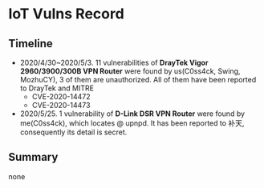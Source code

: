 # IoT Vulns Record

## Timeline

- 2020/4/30~2020/5/3. 11 vulnerabilities of **DrayTek Vigor 2960/3900/300B VPN Router** were found by us(C0ss4ck, Swing, MozhuCY), 3 of them are unauthorized. All of them have been reported to DrayTek and MITRE
	- CVE-2020-14472
	- CVE-2020-14473
- 2020/5/25. 1 vulnerability of **D-Link DSR VPN Router** were found by me(C0ss4ck), which locates @ upnpd. It has been reported to 补天, consequently its detail is secret.

## Summary

none